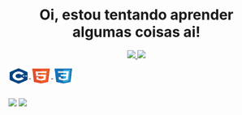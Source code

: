 <!-- <img align="center" alt="benccalcyxzfi-msqlserver"  src="https://komarev.com/ghpvc/?username=lucasgfbatista&style=flat-square"> -->
<h1 align="center">Oi, estou tentando aprender algumas coisas ai! </h1>

<div align="center">
  <a href="https://github.com/lucasgfbatista">
  <img height="160cm" src="https://github-readme-stats.vercel.app/api?username=lucasgfbatista&show_icons=true&theme=react&include_all_commits=true&count_private=true"/> 
 <!-- <img height="160em" src="https://github-readme-streak-stats.herokuapp.com/?user=lucasgfbatista&theme=react">  -->
  <img height="160cm" src="https://github-readme-stats.vercel.app/api/top-langs/?username=lucasgfbatista&layout=fullt&langs_count=7&theme=react"/>
</div>


<div>
 <div style="display: inline_block"><br>
 <img align="center" alt="Lucas-cpp" height="30" width="40" src="https://raw.githubusercontent.com/devicons/devicon/master/icons/cplusplus/cplusplus-plain.svg">
 
   <!--
 <img align="center" alt="Lucas-Js" height="30" width="40" src="https://raw.githubusercontent.com/devicons/devicon/master/icons/javascript/javascript-plain.svg">
   -->
 <img align="center" alt="Lucas-HTML" height="30" width="40" src="https://raw.githubusercontent.com/devicons/devicon/master/icons/html5/html5-original.svg">
 <img align="center" alt="Lucas-CSS" height="30" width="40" src="https://raw.githubusercontent.com/devicons/devicon/master/icons/css3/css3-original.svg">
 
</div>

##


<div> 
 
  <a href="https://www.instagram.com/lucas_gfbatista/" target="_blank"><img src="https://img.shields.io/badge/-Instagram-%23E4405F?style=for-the-badge&logo=instagram&logoColor=white" target="_blank"></a>
    <a href="https://www.linkedin.com/in/lucasgf-batista/" target="_blank"><img src="https://img.shields.io/badge/-LinkedIn-%230077B5?style=for-the-badge&logo=linkedin&logoColor=white" target="_blank"></a> 
  <!--
  <a href = "colocar seu email aqui"><img src="https://img.shields.io/badge/-Gmail-%23333?style=for-the-badge&logo=gmail&logoColor=white" target="_blank"></a>
  -->

 
 <!--
  ![Snake animation](https://github.com/rafaballerini/rafaballerini/blob/output/github-contribution-grid-snake.svg)
 -->
</div>

